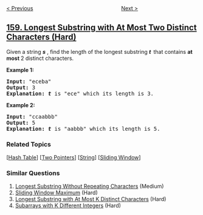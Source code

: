 <!--|This file generated by command(leetcode description); DO NOT EDIT.    |-->
<!--+----------------------------------------------------------------------+-->
<!--|@author    openset <openset.wang@gmail.com>                           |-->
<!--|@link      https://github.com/openset                                 |-->
<!--|@home      https://github.com/tonymontaro/leetcode-hints                        |-->
<!--+----------------------------------------------------------------------+-->

[< Previous](https://github.com/tonymontaro/leetcode-hints/tree/master/problems/read-n-characters-given-read4-ii-call-multiple-times "Read N Characters Given Read4 II - Call multiple times")
　　　　　　　　　　　　　　　　
[Next >](https://github.com/tonymontaro/leetcode-hints/tree/master/problems/intersection-of-two-linked-lists "Intersection of Two Linked Lists")

## [159. Longest Substring with At Most Two Distinct Characters (Hard)](https://leetcode.com/problems/longest-substring-with-at-most-two-distinct-characters "至多包含两个不同字符的最长子串")

<p>Given a string <strong><em>s</em></strong> , find the length of the longest substring&nbsp;<strong><em>t&nbsp;&nbsp;</em></strong>that contains <strong>at most </strong>2 distinct characters.</p>

<p><strong>Example 1:</strong></p>

<pre><strong>Input:</strong> &quot;eceba&quot;
<strong>Output: </strong>3
<strong>Explanation: <em>t</em></strong><em> </em>is &quot;ece&quot; which its length is 3.
</pre>

<p><strong>Example 2:</strong></p>

<pre><strong>Input:</strong> &quot;ccaabbb&quot;
<strong>Output: </strong>5
<strong>Explanation: <em>t</em></strong><em> </em>is &quot;aabbb&quot; which its length is 5.
</pre>

### Related Topics
  [[Hash Table](https://github.com/tonymontaro/leetcode-hints/tree/master/tag/hash-table/README.md)]
  [[Two Pointers](https://github.com/tonymontaro/leetcode-hints/tree/master/tag/two-pointers/README.md)]
  [[String](https://github.com/tonymontaro/leetcode-hints/tree/master/tag/string/README.md)]
  [[Sliding Window](https://github.com/tonymontaro/leetcode-hints/tree/master/tag/sliding-window/README.md)]

### Similar Questions
  1. [Longest Substring Without Repeating Characters](https://github.com/tonymontaro/leetcode-hints/tree/master/problems/longest-substring-without-repeating-characters) (Medium)
  1. [Sliding Window Maximum](https://github.com/tonymontaro/leetcode-hints/tree/master/problems/sliding-window-maximum) (Hard)
  1. [Longest Substring with At Most K Distinct Characters](https://github.com/tonymontaro/leetcode-hints/tree/master/problems/longest-substring-with-at-most-k-distinct-characters) (Hard)
  1. [Subarrays with K Different Integers](https://github.com/tonymontaro/leetcode-hints/tree/master/problems/subarrays-with-k-different-integers) (Hard)
